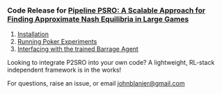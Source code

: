 ### Code Release for [Pipeline PSRO: A Scalable Approach for Finding Approximate Nash Equilibria in Large Games](https://arxiv.org/abs/2006.08555)

1. [Installation](docs/install.md)
2. [Running Poker Experiments](docs/running_experiments.md)
3. [Interfacing with the trained Barrage Agent](docs/barrage_agent.md)

Looking to integrate P2SRO into your own code? A lightweight, RL-stack independent framework is in the works!

For questions, raise an issue, or email johnblanier@gmail.com
